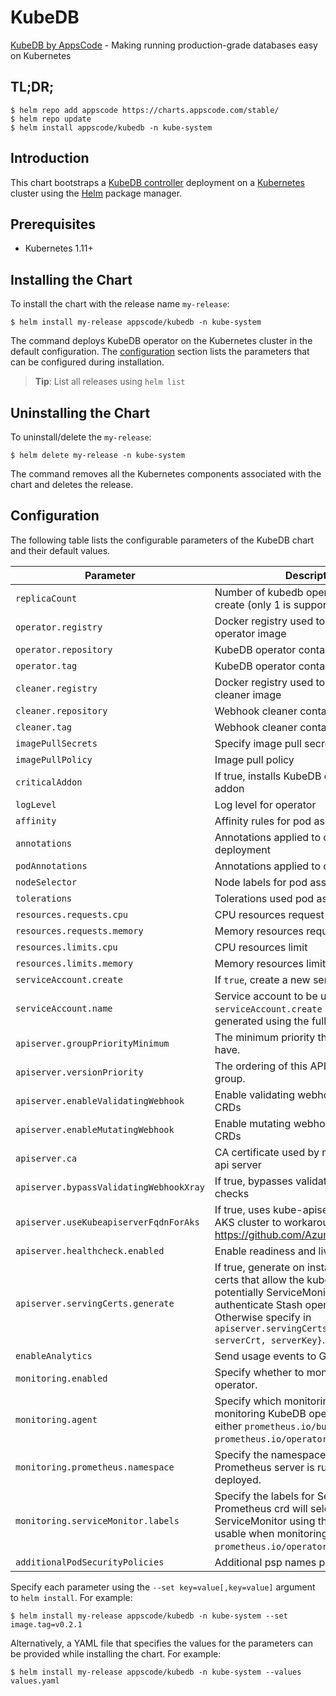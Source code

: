 # KubeDB

[KubeDB by AppsCode](https://github.com/kubedb/installer) - Making running production-grade databases easy on Kubernetes

## TL;DR;

```console
$ helm repo add appscode https://charts.appscode.com/stable/
$ helm repo update
$ helm install appscode/kubedb -n kube-system
```

## Introduction

This chart bootstraps a [KubeDB controller](https://github.com/kubedb/installer) deployment on a [Kubernetes](http://kubernetes.io) cluster using the [Helm](https://helm.sh) package manager.

## Prerequisites

- Kubernetes 1.11+

## Installing the Chart

To install the chart with the release name `my-release`:

```console
$ helm install my-release appscode/kubedb -n kube-system
```

The command deploys KubeDB operator on the Kubernetes cluster in the default configuration. The [configuration](#configuration) section lists the parameters that can be configured during installation.

> **Tip**: List all releases using `helm list`

## Uninstalling the Chart

To uninstall/delete the `my-release`:

```console
$ helm delete my-release -n kube-system
```

The command removes all the Kubernetes components associated with the chart and deletes the release.

## Configuration

The following table lists the configurable parameters of the KubeDB chart and their default values.

| Parameter                               | Description                                                                                                                                                                | Default                                                   |
| --------------------------------------- | -------------------------------------------------------------------------------------------------------------------------------------------------------------------------- | --------------------------------------------------------- |
| `replicaCount`                          | Number of kubedb operator replicas to create (only 1 is supported)                                                                                                         | `1`                                                       |
| `operator.registry`                     | Docker registry used to pull KubeDB operator image                                                                                                                         | `kubedb`                                                  |
| `operator.repository`                   | KubeDB operator container image                                                                                                                                            | `operator`                                                |
| `operator.tag`                          | KubeDB operator container image tag                                                                                                                                        | `v0.13.0-rc.0`                                            |
| `cleaner.registry`                      | Docker registry used to pull Webhook cleaner image                                                                                                                         | `appscode`                                                |
| `cleaner.repository`                    | Webhook cleaner container image                                                                                                                                            | `kubectl`                                                 |
| `cleaner.tag`                           | Webhook cleaner container image tag                                                                                                                                        | `v1.12`                                                   |
| `imagePullSecrets`                      | Specify image pull secrets                                                                                                                                                 | `[]`                                                      |
| `imagePullPolicy`                       | Image pull policy                                                                                                                                                          | `IfNotPresent`                                            |
| `criticalAddon`                         | If true, installs KubeDB operator as critical addon                                                                                                                        | `false`                                                   |
| `logLevel`                              | Log level for operator                                                                                                                                                     | `3`                                                       |
| `affinity`                              | Affinity rules for pod assignment                                                                                                                                          | `{}`                                                      |
| `annotations`                           | Annotations applied to operator deployment                                                                                                                                 | `{}`                                                      |
| `podAnnotations`                        | Annotations applied to operator pod(s)                                                                                                                                     | `{}`                                                      |
| `nodeSelector`                          | Node labels for pod assignment                                                                                                                                             | `{}`                                                      |
| `tolerations`                           | Tolerations used pod assignment                                                                                                                                            | `{}`                                                      |
| `resources.requests.cpu`                | CPU resources request                                                                                                                                                      | `100m`                                                    |
| `resources.requests.memory`             | Memory resources request                                                                                                                                                   | `60Mi`                                                    |
| `resources.limits.cpu`                  | CPU resources limit                                                                                                                                                        | `""`                                                      |
| `resources.limits.memory`               | Memory resources limit                                                                                                                                                     | `""`                                                      |
| `serviceAccount.create`                 | If `true`, create a new service account                                                                                                                                    | `true`                                                    |
| `serviceAccount.name`                   | Service account to be used. If not set and `serviceAccount.create` is `true`, a name is generated using the fullname template                                              | ``                                                        |
| `apiserver.groupPriorityMinimum`        | The minimum priority the group should have.                                                                                                                                | 10000                                                     |
| `apiserver.versionPriority`             | The ordering of this API inside of the group.                                                                                                                              | 15                                                        |
| `apiserver.enableValidatingWebhook`     | Enable validating webhooks for KubeDB CRDs                                                                                                                                 | `true`                                                    |
| `apiserver.enableMutatingWebhook`       | Enable mutating webhooks for KubeDB CRDs                                                                                                                                   | `true`                                                    |
| `apiserver.ca`                          | CA certificate used by main Kubernetes api server                                                                                                                          | `not-ca-cert`                                             |
| `apiserver.bypassValidatingWebhookXray` | If true, bypasses validating webhook xray checks                                                                                                                           | `false`                                                   |
| `apiserver.useKubeapiserverFqdnForAks`  | If true, uses kube-apiserver FQDN for AKS cluster to workaround https://github.com/Azure/AKS/issues/522                                                                    | `true`                                                    |
| `apiserver.healthcheck.enabled`         | Enable readiness and liveliness probes                                                                                                                                     | `false`                                                   |
| `apiserver.servingCerts.generate`       | If true, generate on install/upgrade the certs that allow the kube-apiserver (and potentially ServiceMonitor) to authenticate Stash operator pods. Otherwise specify in `apiserver.servingCerts.{caCrt, serverCrt, serverKey}`.  | `true`                                                    |
| `enableAnalytics`                       | Send usage events to Google Analytics                                                                                                                                      | `true`                                                    |
| `monitoring.enabled`                    | Specify whether to monitor KubeDB operator.                                                                                                                                | `false`                                                   |
| `monitoring.agent`                      | Specify which monitoring agent to use for monitoring KubeDB operator. It accepts either `prometheus.io/builtin` or `prometheus.io/operator`.                        | `none`                                                    |
| `monitoring.prometheus.namespace`       | Specify the namespace where Prometheus server is running or will be deployed.                                                                                              | Release namespace                                         |
| `monitoring.serviceMonitor.labels`      | Specify the labels for ServiceMonitor. Prometheus crd will select ServiceMonitor using these labels. Only usable when monitoring agent is `prometheus.io/operator`. | `app: <generated app name>` and `release: <release name>` |
| `additionalPodSecurityPolicies`         | Additional psp names passed to operator                                                                                                                                    | `[]`                                                      |

Specify each parameter using the `--set key=value[,key=value]` argument to `helm install`. For example:

```console
$ helm install my-release appscode/kubedb -n kube-system --set image.tag=v0.2.1
```

Alternatively, a YAML file that specifies the values for the parameters can be provided while
installing the chart. For example:

```console
$ helm install my-release appscode/kubedb -n kube-system --values values.yaml
```

